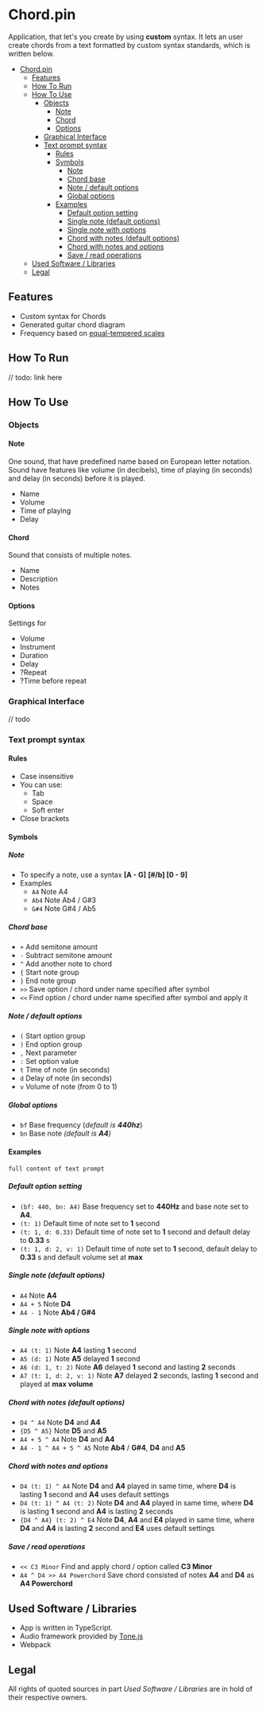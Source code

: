 # Chord.pin

Application, that let's you create by using **custom** syntax. It lets an user create chords from a text formatted by custom syntax standards, which is written below. 

- [Chord.pin](#chordpin)
  - [Features](#features)
  - [How To Run](#how-to-run)
  - [How To Use](#how-to-use)
    - [Objects](#objects)
      - [Note](#note)
      - [Chord](#chord)
      - [Options](#options)
    - [Graphical Interface](#graphical-interface)
    - [Text prompt syntax](#text-prompt-syntax)
      - [Rules](#rules)
      - [Symbols](#symbols)
        - [Note](#note-1)
        - [Chord base](#chord-base)
        - [Note / default options](#note--default-options)
        - [Global options](#global-options)
      - [Examples](#examples)
        - [Default option setting](#default-option-setting)
        - [Single note (default options)](#single-note-default-options)
        - [Single note with options](#single-note-with-options)
        - [Chord with notes (default options)](#chord-with-notes-default-options)
        - [Chord with notes and options](#chord-with-notes-and-options)
        - [Save / read operations](#save--read-operations)
  - [Used Software / Libraries](#used-software--libraries)
  - [Legal](#legal)

## Features

- Custom syntax for Chords
- Generated guitar chord diagram
- Frequency based on [equal-tempered scales](https://pages.mtu.edu/~suits/notefreqs.html)

## How To Run
// todo: link here

## How To Use

### Objects

#### Note

One sound, that have predefined name based on European letter notation. Sound have features like volume (in decibels), time of playing (in seconds) and delay (in seconds) before it is played.

* Name
* Volume
* Time of playing
* Delay

#### Chord

Sound that consists of multiple notes. 

* Name
* Description
* Notes

#### Options

Settings for 

* Volume 
* Instrument
* Duration
* Delay
* ?Repeat
* ?Time before repeat

### Graphical Interface

// todo

### Text prompt syntax

#### Rules

* Case insensitive
* You can use:
  * Tab
  * Space
  * Soft enter
* Close brackets

#### Symbols

##### Note

* To specify a note, use a syntax **[A - G]** **[#/b] [0 - 9]**
* Examples 
  * `A4` 
    Note A4
  * `Ab4` 
    Note Ab4 / G#3
  * `G#4` 
    Note G#4 / Ab5 

  
##### Chord base

* `+` Add semitone amount
* `-` Subtract semitone amount
* `^` Add another note to chord
* `{` Start note group
* `}` End note group
* `>>` Save option / chord under name specified after symbol
* `<<` Find option / chord under name specified after symbol and apply it

##### Note / default options

* `(` Start option group
* `)` End option group
* `,` Next parameter
* `:` Set option value
* `t` Time of note (in seconds)
* `d` Delay of note (in seconds)
* `v` Volume of note (from 0 to 1)

#####  Global options

* `bf` Base frequency (*default is **440hz***)
* `bn` Base note *(default is **A4**)*


#### Examples

`full content of text prompt`

##### Default option setting

* `(bf: 440, bn: A4)`
Base frequency set to **440Hz** and base note set to **A4**.
* `(t: 1)`
Default time of note set to **1** second
* `(t: 1, d: 0.33)`
Default time of note set to **1** second and default delay to **0.33** s
* `(t: 1, d: 2, v: 1)`
Default time of note set to **1** second, default delay to **0.33** s and default volume set at **max**

##### Single note (default options)

* `A4` Note **A4**
* `A4 + 5` Note **D4**
* `A4 - 1` Note **Ab4 / G#4**
 

##### Single note with options

* `A4 (t: 1)` Note **A4** lasting **1** second
* `A5 (d: 1)` Note **A5** delayed **1** second
* `A6 (d: 1, t: 2)` Note **A6** delayed **1** second and lasting **2** seconds
* `A7 (t: 1, d: 2, v: 1)` Note **A7** delayed **2** seconds, lasting **1** second and played at **max volume**

##### Chord with notes (default options)

* `D4 ^ A4` Note **D4** and **A4**
* `{D5 ^ A5}` Note **D5** and **A5**
* `A4 + 5 ^ A4` Note **D4** and **A4**
* `A4 - 1 ^ A4 + 5 ^ A5` Note **Ab4** / **G#4**, **D4** and **A5**

##### Chord with notes and options

* `D4 (t: 1) ^ A4` 
  Note **D4** and **A4** played in same time, where **D4** is lasting **1** second and **A4** uses default settings
* `D4 (t: 1) ^ A4 (t: 2)` 
  Note **D4** and **A4** played in same time, where **D4** is lasting **1** second and **A4** is lasting **2** seconds
* `{D4 ^ A4} (t: 2) ^ E4` 
  Note **D4**, **A4** and **E4** played in same time, where **D4** and **A4** is lasting **2** second and **E4** uses default settings

##### Save / read operations

* `<< C3 Minor`
  Find and apply chord / option called **C3 Minor**
* `A4 ^ D4 >> A4 Powerchord` 
  Save chord consisted of notes **A4** and **D4** as **A4 Powerchord**

## Used Software / Libraries

* App is written in TypeScript. 
* Audio framework provided by [Tone.js](https://tonejs.github.io/)
* Webpack


## Legal

All rights of quoted sources in part *Used Software / Libraries* are in hold of their respective owners.


